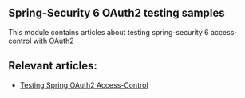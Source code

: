 ## Spring-Security 6 OAuth2 testing samples

This module contains articles about testing spring-security 6 access-control with OAuth2

## Relevant articles:

- [Testing Spring OAuth2 Access-Control](https://drafts.baeldung.com/?p=154767&preview=true)
